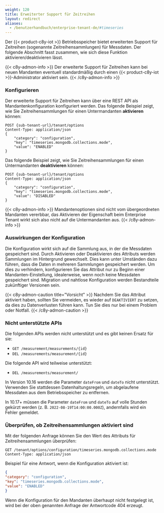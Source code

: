 ```yaml
---
weight: 120
title: Erweiterter Support für Zeitreihen
layout: redirect
aliases:
  - /benutzerhandbuch/enterprise-tenant-de/#timeseries
---
```


Der {{< product-c8y-iot >}} Betriebsspeicher bietet erweiterten Support für Zeitreihen (sogenannte Zeitreihensammlungen) für Messdaten. Der folgende Abschnitt fasst zusammen, wie sich diese Funktion aktivieren/deaktivieren lässt.

{{< c8y-admon-info >}}
Der erweiterte Support für Zeitreihen kann bei neuen Mandanten eventuell standardmäßig durch einen {{< product-c8y-iot >}}-Administrator aktiviert sein.
{{< /c8y-admon-info >}}

### Konfigurieren

Der erweiterte Support für Zeitreihen kann über eine REST API als Mandantenkonfiguration konfiguriert werden.
Das folgende Beispiel zeigt, wie Sie Zeitreihensammlungen für einen Untermandanten **aktivieren** können:

```http request
POST {sub-tenant-url}/tenant/options
Content-Type: application/json
{
    "category": "configuration",
    "key": "timeseries.mongodb.collections.mode",
    "value": "ENABLED"
}
```

Das folgende Beispiel zeigt, wie Sie Zeitreihensammlungen für einen Untermandanten **deaktivieren** können:

```http request
POST {sub-tenant-url}/tenant/options
Content-Type: application/json
{
    "category": "configuration",
    "key": "timeseries.mongodb.collections.mode",
    "value": "DISABLED"
}
```
{{< c8y-admon-info >}}
Mandantenoptionen sind nicht vom übergeordneten Mandanten vererbbar, das Aktivieren der Eigenschaft beim Enterprise Tenant wirkt sich also nicht auf die Untermandanten aus.
{{< /c8y-admon-info >}}

### Auswirkungen der Konfiguration

Die Konfiguration wirkt sich auf die Sammlung aus, in der die Messdaten gespeichert sind.
Durch Aktivieren oder Deaktivieren des Attributs werden Sammlungen im Hintergrund gewechselt.
Dies kann unter Umständen dazu führen, dass die Daten in mehreren Sammlungen gespeichert werden.
Um dies zu verhindern, konfigurieren Sie das Attribut nur zu Beginn einer Mandanten-Einstellung, idealerweise, wenn noch keine Messdaten gespeichert sind.
Migration und nahtlose Konfiguration werden Bestandteile zukünftiger Versionen sein.

{{< c8y-admon-caution title="Vorsicht" >}}
Nachdem Sie das Attribut aktiviert haben, sollten Sie vermeiden, es wieder auf `DEAKTIVIERT` zu setzen, da dies zu Datenverlusten führen kann. Tun Sie dies nur bei einem Problem oder Notfall.
{{< /c8y-admon-caution >}}

### Nicht unterstützte APIs

Die folgenden APIs werden nicht unterstützt und es gibt keinen Ersatz für sie:

* `GET /measurement/measurements/{id}`
* `DEL /measurements/measurement/{id}`

Die folgende API wird teilweise unterstützt:

* `DEL /measurements/measurement/`

In Version 10.16 werden die Parameter `dateFrom` und `dateTo` nicht unterstützt. Verwenden Sie stattdessen Datenhaltungsregeln, um abgelaufene Messdaten aus dem Betriebsspeicher zu entfernen.

In 10.17+ müssen die Parameter `dateFrom` und `dateTo` auf volle Stunden gekürzt werden (z. B. `2022-08-19T14:00:00.000Z`), andernfalls wird ein Fehler gemeldet.

### Überprüfen, ob Zeitreihensammlungen aktiviert sind

Mit der folgenden Anfrage können Sie den Wert des Attributs für Zeitreihensammlungen überprüfen:

```http request
GET /tenant/options/configuration/timeseries.mongodb.collections.mode
Content-Type: application/json
```

Beispiel für eine Antwort, wenn die Konfiguration aktiviert ist:

```JSON
{
"category": "configuration",
"key": "timeseries.mongodb.collections.mode",
"value": "ENABLED"
}
```

Wenn die Konfiguration für den Mandanten überhaupt nicht festgelegt ist, wird bei der oben genannten Anfrage der Antwortcode 404 erzeugt.